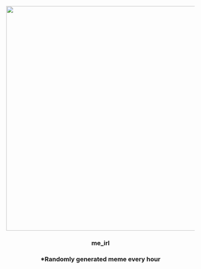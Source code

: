 <p align="center">
        <img src="https://i.redd.it/b14hunac5qh91.jpg" width="600" height="600">
        </p>
        <h3 align="center">me_irl</h3>
        <h3 align="center">*Randomly generated meme every hour</h3>
    
